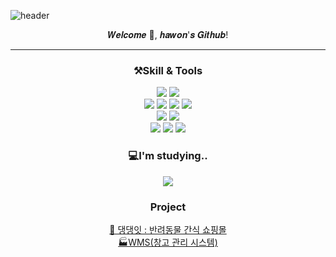 
<!-- 헤더 -->
![header](https://capsule-render.vercel.app/api?type=slice&color=auto&height=200&section=header&text=𝐇𝐞𝐥𝐥𝐨&desc=𝕀'𝕞%20ℍ𝕒𝕨𝕠𝕟%20,%20𝔹𝕒𝕔𝕜𝕖𝕟𝕕%20𝔻𝕖𝕧𝕖𝕝𝕠𝕡𝕖𝕣&fontSize=60&rotate=14&fontAlignY=25&fontAlign=75&descAlignY=43&descAlign=80&&animation=twinkling)

<div align=center>
<!--소개-->
 𝑾𝒆𝒍𝒄𝒐𝒎𝒆 🫶, 𝒉𝒂𝒘𝒐𝒏'𝒔 𝑮𝒊𝒕𝒉𝒖𝒃!


 ---
 
 <!--기술스택-->
 ### ⚒Skill & Tools

<!--백엔드-->
<img src="https://img.shields.io/badge/JAVA-007396?style=for-the-badge&logo=java&logoColor=white">
<img src="https://img.shields.io/badge/Spring-6DB33F?style=for-the-badge&logo=Spring&logoColor=white">
<br>
<img src="https://img.shields.io/badge/javascript-F7DF1E?style=for-the-badge&logo=javascript&logoColor=white">
<img src="https://img.shields.io/badge/jquery-0769AD?style=for-the-badge&logo=jquery&logoColor=white">
<img src="https://img.shields.io/badge/html5-E34F26?style=for-the-badge&logo=html5&logoColor=white">
<img src="https://img.shields.io/badge/css-1572B6?style=for-the-badge&logo=css3&logoColor=white">
<br>
<img src="https://img.shields.io/badge/MySQL-4479A1?style=for-the-badge&logo=MySQL&logoColor=white">
<img src="https://img.shields.io/badge/Oracle-F80000?style=for-the-badge&logo=oracle&logoColor=white">
<br>
<img src="https://img.shields.io/badge/Eclipse-2C2255?style=for-the-badge&logo=Eclipse%20IDE&logoColor=white">
<img src="https://img.shields.io/badge/github-181717?style=for-the-badge&logo=github&logoColor=white">
<img src="https://img.shields.io/badge/aws-232F3E?style=for-the-badge&logo=aws&logoColor=white">

### 💻I'm studying..
<img src="https://img.shields.io/badge/Node%20JS-339933?style=for-the-badge&logo=nodedotjs&logoColor=white">



### Project<br>
[🐶 댕댕잇 : 반려동물 간식 쇼핑몰](https://github.com/trumpetflor/DangDangEat_Spring) <BR>
[🏭WMS(창고 관리 시스템)](https://github.com/trumpetflor/MUHAN-WMS_SYSTEM)

</div>

